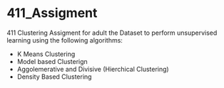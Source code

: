 # 411_Assigment
411 Clustering Assigment for adult the Dataset to perform unsupervised learning using the following algorithms:
  - K Means Clustering
  - Model based Clusterign
  - Aggolemerative and Divisive (Hierchical Clustering)
  - Density Based Clustering
